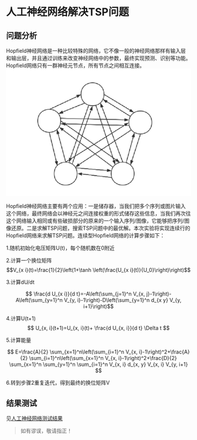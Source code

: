 # 人工神经网络解决TSP问题
## 问题分析
Hopfield神经网络是一种比较特殊的网络，它不像一般的神经网络那样有输入层和输出层，并且通过训练来改变神经网络中的参数，最终实现预测、识别等功能。Hopfield网络只有一群神经元节点，所有节点之间相互连接。
![Hopfield.png](../imgs/Hopfield.png)

Hopfield神经网络主要有两个应用：一是储存器，当我们把多个序列或图片输入这个网络，最终网络会以神经元之间连接权重的形式储存这些信息，当我们再次往这个网络输入相同或有些破损部分的原来的一个输入序列/图像，它能够把序列/图像还原。二是求解TSP问题，搜索TSP问题中的最优解。本次实验将实现连续行的Hopfield网络来求解TSP问题。连续型Hopfield网络的计算步骤如下：

1.随机初始化电压矩阵U(t)，每个随机数在0附近

2.计算一个换位矩阵
$$V_{x i}(t)=\frac{1}{2}\left(1+\tanh \left(\frac{U_{x i}(t)}{U_0}\right)\right)$$

3.计算dU/dt

$$ \frac{d U_{x i}}{d t}=-A\left(\sum_{j=1}^n V_{x, j}-1\right)-A\left(\sum_{y=1}^n V_{y, i}-1\right)-D\left(\sum_{y=1}^n d_{x y} V_{y, i+1}\right)$$

4.计算U(t+1)
$$ U_{x, i}(t+1)=U_{x, i}(t)+ \frac{d U_{x, i}}{d t} \Delta t $$

5.计算能量

$$ E=\frac{A}{2} \sum_{x=1}^n\left(\sum_{i=1}^n V_{x, i}-1\right)^2+\frac{A}{2} \sum_{i=1}^n\left(\sum_{x=1}^n V_{x, i}-1\right)^2+\frac{D}{2} \sum_{x=1}^n \sum_{y=1}^n \sum_{i=1}^n V_{x, i} d_{x, y} V_{x, i} V_{y, i+1} $$

6.转到步骤2重复迭代，得到最终的换位矩阵V

## 结果测试
见[人工神经网络测试结果](../imgs/人工神经网络测试结果/)
> 如有谬误，敬请指正！